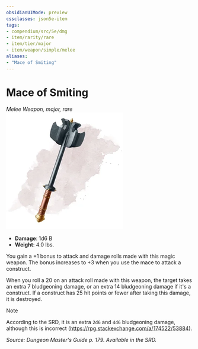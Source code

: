 ```yaml
---
obsidianUIMode: preview
cssclasses: json5e-item
tags:
- compendium/src/5e/dmg
- item/rarity/rare
- item/tier/major
- item/weapon/simple/melee
aliases: 
- "Mace of Smiting"
---
```

# Mace of Smiting
*Melee Weapon, major, rare*  
![](https://raw.githubusercontent.com/5etools-mirror-2/5etools-img/main/items/DMG/Mace%20of%20Smiting.webp#right)  

- **Damage**: 1d6 B
- **Weight**: 4.0 lbs.

You gain a +1 bonus to attack and damage rolls made with this magic weapon. The bonus increases to +3 when you use the mace to attack a construct.

When you roll a 20 on an attack roll made with this weapon, the target takes an extra 7 bludgeoning damage, or an extra 14 bludgeoning damage if it's a construct. If a construct has 25 hit points or fewer after taking this damage, it is destroyed.

> [!note]
> According to the SRD, it is an extra `2d6` and `4d6` bludgeoning damage, although this is incorrect (https://rpg.stackexchange.com/a/174522/53884).

*Source: Dungeon Master's Guide p. 179. Available in the SRD.*